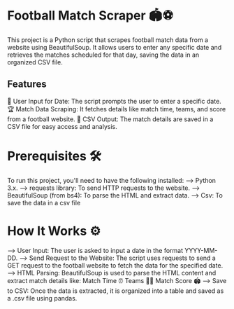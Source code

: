 # Football Match Scraper 🏟️⚽
This project is a Python script that scrapes football match data from a website using BeautifulSoup. It allows users to enter any specific date and retrieves the matches scheduled for that day, saving the data in an organized CSV file.
## Features
📅 User Input for Date: The script prompts the user to enter a specific date.
🏆 Match Data Scraping: It fetches details like match time, teams, and score from a football website.
📂 CSV Output: The match details are saved in a CSV file for easy access and analysis.
# Prerequisites 🛠️
To run this project, you'll need to have the following installed:
--> Python 3.x.
--> requests library: To send HTTP requests to the website.
--> BeautifulSoup (from bs4): To parse the HTML and extract data.
--> Csv: To save the data in a csv file

# How It Works ⚙️
--> User Input: The user is asked to input a date in the format YYYY-MM-DD.
--> Send Request to the Website: The script uses requests to send a GET request to the football website to fetch the data for the specified date.
--> HTML Parsing: BeautifulSoup is used to parse the HTML content and extract match details like:
Match Time ⏰
Teams 🏃‍♂️
Match Score 🏟️
--> Save to CSV: Once the data is extracted, it is organized into a table and saved as a .csv file using pandas.

